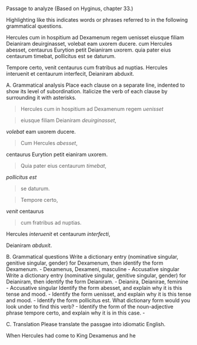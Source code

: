 Passage to analyze
(Based on Hyginus, chapter 33.)

Highlighting like this indicates words or phrases referred to in the following grammatical questions.

Hercules cum in hospitium ad Dexamenum regem uenisset eiusque filiam Deianiram deuirginasset, 
volebat eam uxorem ducere. cum Hercules abesset, centaurus Eurytion petit Deianiram uxorem. 
quia pater eius centaurum timebat, pollicitus est se daturum.

Tempore certo, venit centaurus cum fratribus ad nuptias. Hercules interuenit et centaurum interfecit, Deianiram abduxit.

A. Grammatical analysis
Place each clause on a separate line, indented to show its level of subordination. 
Italicize the verb of each clause by surrounding it with asterisks. 

>Hercules cum in hospitium ad Dexamenum regem *uenisset* 

>eiusque filiam Deianiram *deuirginasset*,

*volebat* eam uxorem ducere.

>Cum Hercules *abesset*,

centaurus Eurytion petit eianiram uxorem.

>Quia pater eius centaurum *timebat*, 

*pollicitus est* 

>se daturum.

>Tempore certo, 

*venit* centaurus 

>cum fratribus ad nuptias. 

Hercules *interuenit* et centaurum *interfecti*, 

Deianiram *abduxit*. 

B. Grammatical questions
Write a dictionary entry (nominative singular, genitive singular, gender) for Dexamenum, then identify the form Dexamenum. - Dexamenus, Dexameni, masculine - Accusative singular
Write a dictionary entry (nominative singular, genitive singular, gender) for Deianiram, then identify the form Deianiram. - Deianira, Deianirae, feminine - Accusative singular
Identify the form abesset, and explain why it is this tense and mood. - 
Identify the form uenisset, and explain why it is this tense and mood. - 
Identify the form pollicitus est. What dictionary form would you look under to find this verb? - 
Identify the form of the noun-adjective phrase tempore certo, and explain why it is in this case. - 

C. Translation
Please translate the passgae into idiomatic English.

When Hercules had come to King Dexamenus and he 
